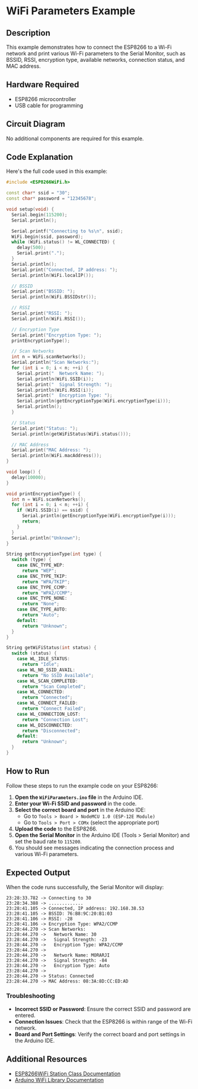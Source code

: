 # WiFi Parameters Example

## Description
This example demonstrates how to connect the ESP8266 to a Wi-Fi network and print various Wi-Fi parameters to the Serial Monitor, such as BSSID, RSSI, encryption type, available networks, connection status, and MAC address.

## Hardware Required
- ESP8266 microcontroller
- USB cable for programming

## Circuit Diagram
No additional components are required for this example.

## Code Explanation

Here's the full code used in this example:

```cpp
#include <ESP8266WiFi.h>

const char* ssid = "30";
const char* password = "12345678";

void setup(void) {
  Serial.begin(115200);
  Serial.println();

  Serial.printf("Connecting to %s\n", ssid);
  WiFi.begin(ssid, password);
  while (WiFi.status() != WL_CONNECTED) {
    delay(500);
    Serial.print(".");
  }
  Serial.println();
  Serial.print("Connected, IP address: ");
  Serial.println(WiFi.localIP());

  // BSSID
  Serial.print("BSSID: ");
  Serial.println(WiFi.BSSIDstr());

  // RSSI
  Serial.print("RSSI: ");
  Serial.println(WiFi.RSSI());

  // Encryption Type
  Serial.print("Encryption Type: ");
  printEncryptionType();

  // Scan Networks
  int n = WiFi.scanNetworks();
  Serial.println("Scan Networks:");
  for (int i = 0; i < n; ++i) {
    Serial.print("  Network Name: ");
    Serial.println(WiFi.SSID(i));
    Serial.print("  Signal Strength: ");
    Serial.println(WiFi.RSSI(i));
    Serial.print("  Encryption Type: ");
    Serial.println(getEncryptionType(WiFi.encryptionType(i)));
    Serial.println();
  }

  // Status
  Serial.print("Status: ");
  Serial.println(getWiFiStatus(WiFi.status()));

  // MAC Address
  Serial.print("MAC Address: ");
  Serial.println(WiFi.macAddress());
}

void loop() {
  delay(10000);
}

void printEncryptionType() {
  int n = WiFi.scanNetworks();
  for (int i = 0; i < n; ++i) {
    if (WiFi.SSID(i) == ssid) {
      Serial.println(getEncryptionType(WiFi.encryptionType(i)));
      return;
    }
  }
  Serial.println("Unknown");
}

String getEncryptionType(int type) {
  switch (type) {
    case ENC_TYPE_WEP:
      return "WEP";
    case ENC_TYPE_TKIP:
      return "WPA/TKIP";
    case ENC_TYPE_CCMP:
      return "WPA2/CCMP";
    case ENC_TYPE_NONE:
      return "None";
    case ENC_TYPE_AUTO:
      return "Auto";
    default:
      return "Unknown";
  }
}

String getWiFiStatus(int status) {
  switch (status) {
    case WL_IDLE_STATUS:
      return "Idle";
    case WL_NO_SSID_AVAIL:
      return "No SSID Available";
    case WL_SCAN_COMPLETED:
      return "Scan Completed";
    case WL_CONNECTED:
      return "Connected";
    case WL_CONNECT_FAILED:
      return "Connect Failed";
    case WL_CONNECTION_LOST:
      return "Connection Lost";
    case WL_DISCONNECTED:
      return "Disconnected";
    default:
      return "Unknown";
  }
}
```

## How to Run

Follow these steps to run the example code on your ESP8266:

1. **Open the `WiFiParameters.ino` file** in the Arduino IDE.
2. **Enter your Wi-Fi SSID and password** in the code.
3. **Select the correct board and port** in the Arduino IDE:
   - Go to `Tools > Board > NodeMCU 1.0 (ESP-12E Module)`
   - Go to `Tools > Port > COMx` (select the appropriate port)
4. **Upload the code** to the ESP8266.
5. **Open the Serial Monitor** in the Arduino IDE (Tools > Serial Monitor) and set the baud rate to `115200`.
6. You should see messages indicating the connection process and various Wi-Fi parameters.

## Expected Output

When the code runs successfully, the Serial Monitor will display:

```
23:28:33.782 -> Connecting to 30
23:28:34.388 -> .............
23:28:41.105 -> Connected, IP address: 192.168.38.53
23:28:41.105 -> BSSID: 76:B8:9C:20:B1:03
23:28:41.106 -> RSSI: -28
23:28:41.106 -> Encryption Type: WPA2/CCMP
23:28:44.270 -> Scan Networks:
23:28:44.270 ->   Network Name: 30
23:28:44.270 ->   Signal Strength: -23
23:28:44.270 ->   Encryption Type: WPA2/CCMP
23:28:44.270 -> 
23:28:44.270 ->   Network Name: MORARJI
23:28:44.270 ->   Signal Strength: -84
23:28:44.270 ->   Encryption Type: Auto
23:28:44.270 -> 
23:28:44.270 -> Status: Connected
23:28:44.270 -> MAC Address: 08:3A:8D:CC:ED:AD
```

### Troubleshooting

- **Incorrect SSID or Password**: Ensure the correct SSID and password are entered.
- **Connection Issues**: Check that the ESP8266 is within range of the Wi-Fi network.
- **Board and Port Settings**: Verify the correct board and port settings in the Arduino IDE.

## Additional Resources

- [ESP8266WiFi Station Class Documentation](https://arduino-esp8266.readthedocs.io/en/latest/esp8266wifi/station-class.html)
- [Arduino WiFi Library Documentation](https://www.arduino.cc/reference/en/libraries/wifi/)
